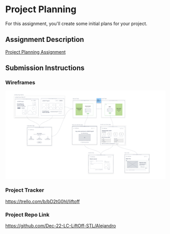 # Project Planning
For this assignment, you'll create some initial plans for your project.

## Assignment Description
[Project Planning Assignment](https://education.launchcode.org/liftoff/modules/assignments/project-planning)

## Submission Instructions

### Wireframes

![Wireframe](wirfrae.png?raw=true "Wireframe")

### Project Tracker

https://trello.com/b/bD2tG0hl/liftoff

### Project Repo Link

https://github.com/Dec-22-LC-LiftOff-STL/Alejandro
